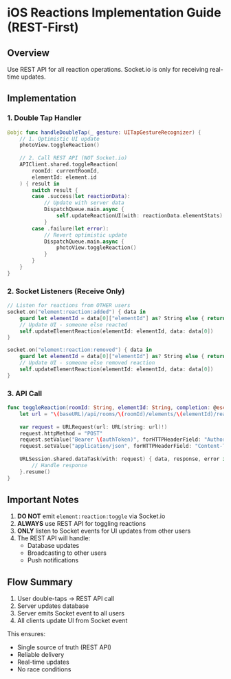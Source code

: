 # iOS Reactions Implementation Guide (REST-First)

## Overview
Use REST API for all reaction operations. Socket.io is only for receiving real-time updates.

## Implementation

### 1. Double Tap Handler
```swift
@objc func handleDoubleTap(_ gesture: UITapGestureRecognizer) {
    // 1. Optimistic UI update
    photoView.toggleReaction()
    
    // 2. Call REST API (NOT Socket.io)
    APIClient.shared.toggleReaction(
        roomId: currentRoomId, 
        elementId: element.id
    ) { result in
        switch result {
        case .success(let reactionData):
            // Update with server data
            DispatchQueue.main.async {
                self.updateReactionUI(with: reactionData.elementStats)
            }
        case .failure(let error):
            // Revert optimistic update
            DispatchQueue.main.async {
                photoView.toggleReaction()
            }
        }
    }
}
```

### 2. Socket Listeners (Receive Only)
```swift
// Listen for reactions from OTHER users
socket.on("element:reaction:added") { data in
    guard let elementId = data[0]["elementId"] as? String else { return }
    // Update UI - someone else reacted
    self.updateElementReaction(elementId: elementId, data: data[0])
}

socket.on("element:reaction:removed") { data in
    guard let elementId = data[0]["elementId"] as? String else { return }
    // Update UI - someone else removed reaction
    self.updateElementReaction(elementId: elementId, data: data[0])
}
```

### 3. API Call
```swift
func toggleReaction(roomId: String, elementId: String, completion: @escaping (Result<ReactionData, Error>) -> Void) {
    let url = "\(baseURL)/api/rooms/\(roomId)/elements/\(elementId)/reactions/toggle"
    
    var request = URLRequest(url: URL(string: url)!)
    request.httpMethod = "POST"
    request.setValue("Bearer \(authToken)", forHTTPHeaderField: "Authorization")
    request.setValue("application/json", forHTTPHeaderField: "Content-Type")
    
    URLSession.shared.dataTask(with: request) { data, response, error in
        // Handle response
    }.resume()
}
```

## Important Notes

1. **DO NOT** emit `element:reaction:toggle` via Socket.io
2. **ALWAYS** use REST API for toggling reactions
3. **ONLY** listen to Socket events for UI updates from other users
4. The REST API will handle:
   - Database updates
   - Broadcasting to other users
   - Push notifications

## Flow Summary

1. User double-taps → REST API call
2. Server updates database
3. Server emits Socket event to all users
4. All clients update UI from Socket event

This ensures:
- Single source of truth (REST API)
- Reliable delivery
- Real-time updates
- No race conditions